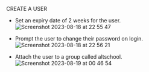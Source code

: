 CREATE A USER
- Set an expiry date of 2 weeks for the user.
![Screenshot 2023-08-18 at 22 55 47](https://github.com/EmmanuelInyang/AltSchool-Second-Semester-Assignments/assets/95512710/feb50bf4-48af-433f-bd85-ffee4c338321)

- Prompt the user to change their password on login.
![Screenshot 2023-08-18 at 22 56 21](https://github.com/EmmanuelInyang/AltSchool-Second-Semester-Assignments/assets/95512710/c6c35026-0b60-42be-8c24-dd7c386f8ef9)

- Attach the user to a group called altschool.
![Screenshot 2023-08-19 at 00 46 54](https://github.com/EmmanuelInyang/AltSchool-Second-Semester-Assignments/assets/95512710/2849cc34-1f27-4232-9ed8-29974bc4ddf2)

